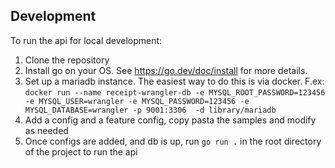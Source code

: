 ## Development
To run the api for local development:
1. Clone the repository
2. Install go on your OS. See https://go.dev/doc/install for more details.
3. Set up a mariadb instance. The easiest way to do this is via docker. F.ex: ``` docker run --name receipt-wrangler-db -e MYSQL_ROOT_PASSWORD=123456 -e MYSQL_USER=wrangler -e MYSQL_PASSWORD=123456 -e MYSQL_DATABASE=wrangler -p 9001:3306  -d library/mariadb ```
4. Add a config and a feature config, copy pasta the samples and modify as needed
5. Once configs are added, and db is up, run ``` go run . ``` in the root directory of the project to run the api
   

